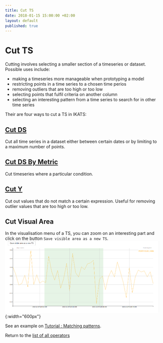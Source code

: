 ```yaml
---
title: Cut TS
date: 2018-01-15 15:00:00 +02:00
layout: default
published: true
---
```

# Cut TS

Cutting involves selecting a smaller section of a timeseries or dataset. Possible uses include:
- making a timeseries more manageable when prototyping a model
- restricting points in a time series to a chosen time perios
- removing outliers that are too high or too low
- selecting points that fulfil criteria on another column
- selecting an interesting pattern from a time series to search for in other time series


Their are four ways to cut a TS in IKATS:

## [Cut DS](/doc/operators/cutDs.html)
Cut all time series in a dataset either between certain dates or by limiting to a maximum number of points.

## [Cut DS By Metric](/doc/operators/cutByMetric.html)
Cut timeseries where a particular condition.

## [Cut Y](/doc/operators/cutY.html)
Cut out values that do not match a certain expression. Useful for removing outlier values that are too high or too low.

## Cut Visual Area


In the visualisation menu of a TS, you can zoom on an interesting part and click on the button `Save visible area as a new TS`.
![Texte alternatif](/img/operators/cutTS_save_visible.png "IKATS save visible"){:width="600px"}

See an example on [Tutorial : Matching patterns](/doc/tutorials/tuto_matching_pattern.html).


Return to the [list of all operators](/operators.html)
